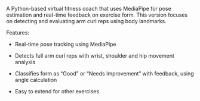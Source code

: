 A Python-based virtual fitness coach that uses MediaPipe for pose estimation and real-time feedback on exercise form. This version focuses on detecting and evaluating arm curl reps using body landmarks.

Features:
- Real-time pose tracking using MediaPipe

- Detects full arm curl reps with wrist, shoulder and hip movement analysis

- Classifies form as “Good” or “Needs Improvement” with feedback, using angle calculation

- Easy to extend for other exercises
